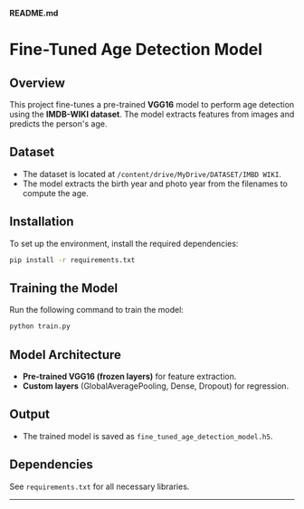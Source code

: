 **README.md**

# Fine-Tuned Age Detection Model

## Overview
This project fine-tunes a pre-trained **VGG16** model to perform age detection using the **IMDB-WIKI dataset**. The model extracts features from images and predicts the person's age.

## Dataset
- The dataset is located at `/content/drive/MyDrive/DATASET/IMBD WIKI`.
- The model extracts the birth year and photo year from the filenames to compute the age.

## Installation
To set up the environment, install the required dependencies:
```bash
pip install -r requirements.txt
```

## Training the Model
Run the following command to train the model:
```bash
python train.py
```

## Model Architecture
- **Pre-trained VGG16 (frozen layers)** for feature extraction.
- **Custom layers** (GlobalAveragePooling, Dense, Dropout) for regression.

## Output
- The trained model is saved as `fine_tuned_age_detection_model.h5`.

## Dependencies
See `requirements.txt` for all necessary libraries.

---
